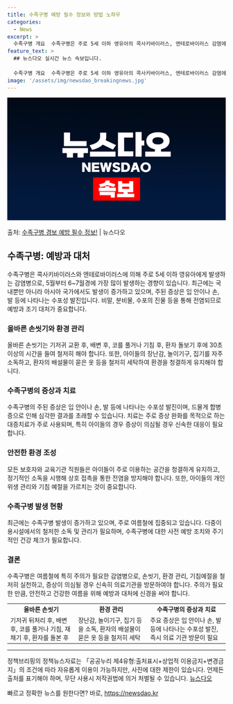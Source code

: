 ```yaml
---
title: 수족구병 예방 필수 정보와 방법 노하우
categories:
  - News
excerpt: >
  수족구병 개요  수족구병은 주로 5세 이하 영유아의 콕사키바이러스, 엔테로바이러스 감염에 의해 발생하는 감염…
feature_text: >
  ## 뉴스다오 실시간 뉴스 속보입니다.

  수족구병 개요  수족구병은 주로 5세 이하 영유아의 콕사키바이러스, 엔테로바이러스 감염에 의해 발생하는 감염…
image: '/assets/img/newsdao_breakingnews.jpg'
---
```


![뉴스다오 속보](/assets/img/newsdao_breakingnews.jpg)

<p>출처: <a href="https://newsdao.kr/4533" rel="dofollow">수족구병 경보 예방 필수 정보!</a> | 뉴스다오</p>

<h2>수족구병: 예방과 대처</h2>
<p data-ke-size="size16">수족구병은 콕사키바이러스와 엔테로바이러스에 의해 주로 5세 이하 영유아에게 발생하는 감염병으로, 5월부터 6~7월경에 가장 많이 발생하는 경향이 있습니다. 최근에는 국내뿐만 아니라 아시아 국가에서도 발생이 증가하고 있으며, 주된 증상은 입 안이나 손, 발 등에 나타나는 수포성 발진입니다. 비말, 분비물, 수포의 진물 등을 통해 전염되므로 예방과 조기 대처가 중요합니다.</p>

<h3><b>올바른 손씻기와 환경 관리</b></h3>
<p>올바른 손씻기는 기저귀 교환 후, 배변 후, 코를 풀거나 기침 후, 환자 돌보기 후에 30초 이상의 시간을 들여 철저히 해야 합니다. 또한, 아이들의 장난감, 놀이기구, 집기를 자주 소독하고, 환자의 배설물이 묻은 옷 등을 철저히 세탁하여 환경을 청결하게 유지해야 합니다.</p>

<h3><b>수족구병의 증상과 치료</b></h3>
<p>수족구병의 주된 증상은 입 안이나 손, 발 등에 나타나는 수포성 발진이며, 드물게 합병증으로 인해 심각한 결과를 초래할 수 있습니다. 치료는 주로 증상 완화를 목적으로 하는 대증치료가 주로 사용되며, 특히 아이들의 경우 증상이 의심될 경우 신속한 대응이 필요합니다.</p>

<h3><b>안전한 환경 조성</b></h3>
<p>모든 보호자와 교육기관 직원들은 아이들이 주로 이용하는 공간을 청결하게 유지하고, 정기적인 소독을 시행해 상호 접촉을 통한 전염을 방지해야 합니다. 또한, 아이들의 개인 위생 관리와 기침 예절을 가르치는 것이 중요합니다.</p>

<h3><b>수족구병 발생 현황</b></h3>
<p>최근에는 수족구병 발생이 증가하고 있으며, 주로 여름철에 집중되고 있습니다. 다중이용시설에서의 철저한 소독 및 관리가 필요하며, 수족구병에 대한 사전 예방 조치와 주기적인 건강 체크가 필요합니다.</p>

<h3><b>결론</b></h3>
<p>수족구병은 여름철에 특히 주의가 필요한 감염병으로, 손씻기, 환경 관리, 기침예절을 철저히 실천하고, 증상이 의심될 경우 신속히 의료기관을 방문하여야 합니다. 주의가 필요한 만큼, 안전하고 건강한 여름을 위해 예방과 대처에 신경을 써야 합니다.</p>

<table>
	<tbody>
		<tr>
			<td style="text-align: center; height: 17px;"><b>올바른 손씻기</b></td>
			<td style="text-align: center; height: 17px;"><b>환경 관리</b></td>
			<td style="text-align: center; height: 17px;"><b>수족구병의 증상과 치료</b></td>
		</tr>
		<tr>
			<td>기저귀 뒤처리 후, 배변 후, 코를 풀거나 기침, 재채기 후, 환자를 돌본 후</td>
			<td>장난감, 놀이기구, 집기 등을 소독, 환자의 배설물이 묻은 옷 등을 철저히 세탁</td>
			<td>주요 증상은 입 안이나 손, 발 등에 나타나는 수포성 발진, 즉시 의료 기관 방문이 필요</td>
		</tr>
	</tbody>
</table>
<hr>
<p data-ke-size="size16"></p>
<p>정책브리핑의 정책뉴스자료는 「공공누리 제4유형:출처표시+상업적 이용금지+변경금지」의 조건에 따라 자유롭게 이용이 가능하지만, 사진에 대한 제한이 있습니다. 언제든 출처를 표기해야 하며, 무단 사용시 저작권법에 의거 처벌될 수 있습니다. <a href="https://newsdao.kr/4533" target="_blank">뉴스다오</a></p> 

빠르고 정확한 뉴스를 원한다면? 바로, <a href="https://newsdao.kr" rel="dofollow">https://newsdao.kr</a>


    
